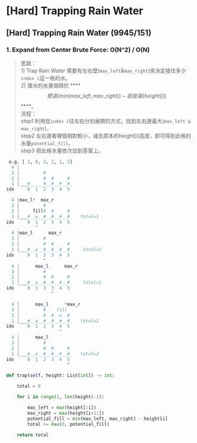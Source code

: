 # \[Hard\] Trapping Rain Water

## \[Hard\] Trapping Rain Water    \(9945/151\)



### 1. Expand from Center Brute Force: O\(N^2\) / O\(N\)

> 思路：  
> 1\) Trap Rain Water 需要有左右壁\(`max_left`&`max_right`\)來決定接住多少`index i`這一格的水。  
> 2\) 接水的水量侷限於 ****$$壁高(min(max\_left, max\_right)) - 底座高(height[i]) $$ ****。  
> 流程：  
> step1 利用從`index i`往左右分別展開的方式，找到左右邊最大\(`max_left & max_right`\)，  
> step2 左右邊看哪個相對較小，減去原本的height\[i\]高度，即可得到此格的水量`potential_fill`。  
> step3 把此格水量依次加到答案上。

```python
 e.g. [ 1, 0, 3, 2, 1, 2]
  4 |         
  3 |         #
  2 |         #  #     #
  1 |___#_____#__#__#__#_
idx     0  1  2  3  4  5

  4 |max_l*  max_r
  3 |         #
  2 |     fill#  #     #
  1 |___#__w__#__#__#__#_   total=1
idx     0  1  2  3  4  5
           ^
  4 |max_l      max_r     
  3 |         #
  2 |         #  #     #
  1 |___#__w__#__#__#__#_    total=1
idx     0  1  2  3  4  5
              ^
  4 |      max_l      max_r 
  3 |         #
  2 |         #  #     #
  1 |___#__w__#__#__#__#_    total=1
idx     0  1  2  3  4  5
                 ^

  4 |      max_l      *max_r   
  3 |         #    fill
  2 |         #  #  w  #
  1 |___#__w__#__#__#__#_   total=2
idx     0  1  2  3  4  5
                    ^
  4 |      max_l      
  3 |         #
  2 |         #  #     #
  1 |___#__w__#__#__#__#_   total=2
idx     0  1  2  3  4  5
                       ^

def trap(self, height: List[int]) -> int:

    total = 0

    for i in range(1, len(height)-1):

        max_left = max(height[:i])
        max_right = max(height[i+1:])
        potential_fill = min(max_left, max_right) - height[i]
        total += max(0, potential_fill)

    return total
```

